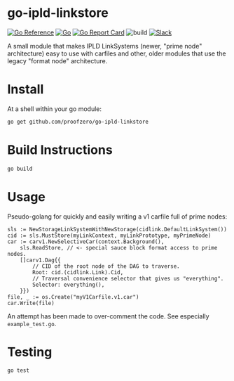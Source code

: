 # go-ipld-linkstore

[![Go Reference](https://pkg.go.dev/badge/github.com/proofzero/go-ipld-linkstore.svg)](https://pkg.go.dev/github.com/proofzero/go-ipld-linkstore)
[![Go](https://img.shields.io/github/go-mod/go-version/proofzero/go-ipld-linkstore)](https://golang.org/dl/)
[![Go Report Card](https://goreportcard.com/badge/github.com/proofzero/go-ipld-linkstore)](https://goreportcard.com/report/github.com/proofzero/go-ipld-linkstore)
![build](https://github.com/proofzero/go-ipld-linkstore/actions/workflows/bazel.yaml/badge.svg)
[![Slack](https://img.shields.io/badge/slack-@kubelt-FD4E83.svg)](https://kubelt.slack.com)

A small module that makes IPLD LinkSystems (newer, "prime node" architecture)
easy to use with carfiles and other, older modules that use the legacy "format
node" architecture.

# Install

At a shell within your go module:

```bash
go get github.com/proofzero/go-ipld-linkstore
```

# Build Instructions

```bash
go build
```

# Usage

Pseudo-golang for quickly and easily writing a v1 carfile full of prime nodes:

```golang
sls := NewStorageLinkSystemWithNewStorage(cidlink.DefaultLinkSystem())
cid := sls.MustStore(myLinkContext, myLinkPrototype, myPrimeNode)
car := carv1.NewSelectiveCar(context.Background(),
    sls.ReadStore, // <- special sauce block format access to prime nodes.
    []carv1.Dag{{
        // CID of the root node of the DAG to traverse.
        Root: cid.(cidlink.Link).Cid,
        // Traversal convenience selector that gives us "everything".
        Selector: everything(),
    }})
file, _ := os.Create("myV1Carfile.v1.car")
car.Write(file)
```

An attempt has been made to over-comment the code. See especially `example_test.go`.

# Testing

```bash
go test
```
